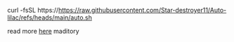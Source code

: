 curl -fsSL https://https://raw.githubusercontent.com/Star-destroyer11/Auto-lilac/refs/heads/main/auto.sh

read more [here](https://github.com/MercuryWorkshop/lilac) maditory
